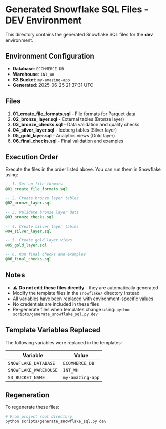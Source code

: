 # Generated Snowflake SQL Files - DEV Environment

This directory contains the generated Snowflake SQL files for the **dev** environment.

## Environment Configuration

- **Database**: `ECOMMERCE_DB`
- **Warehouse**: `INT_WH`
- **S3 Bucket**: `my-amazing-app`
- **Generated**: 2025-06-25 21:37:31 UTC

## Files

1. **01_create_file_formats.sql** - File formats for Parquet data
2. **02_bronze_layer.sql** - External tables (Bronze layer)
3. **03_bronze_checks.sql** - Data validation and quality checks
4. **04_silver_layer.sql** - Iceberg tables (Silver layer)
5. **05_gold_layer.sql** - Analytics views (Gold layer)
6. **06_final_checks.sql** - Final validation and examples

## Execution Order

Execute the files in the order listed above. You can run them in Snowflake using:

```sql
-- 1. Set up file formats
@01_create_file_formats.sql

-- 2. Create bronze layer tables
@02_bronze_layer.sql

-- 3. Validate bronze layer data
@03_bronze_checks.sql

-- 4. Create silver layer tables
@04_silver_layer.sql

-- 5. Create gold layer views
@05_gold_layer.sql

-- 6. Run final checks and examples
@06_final_checks.sql
```

## Notes

- ⚠️  **Do not edit these files directly** - they are automatically generated
- Modify the template files in the `snowflake/` directory instead
- All variables have been replaced with environment-specific values
- No credentials are included in these files
- Re-generate files when templates change using: `python scripts/generate_snowflake_sql.py dev`

## Template Variables Replaced

The following variables were replaced in the templates:

| Variable | Value |
|----------|-------|
| `SNOWFLAKE_DATABASE` | `ECOMMERCE_DB` |
| `SNOWFLAKE_WAREHOUSE` | `INT_WH` |
| `S3_BUCKET_NAME` | `my-amazing-app` |

## Regeneration

To regenerate these files:

```bash
# From project root directory
python scripts/generate_snowflake_sql.py dev
```
